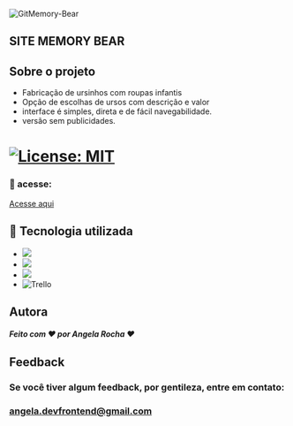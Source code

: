 ![GitMemory-Bear](https://user-images.githubusercontent.com/124155078/221212370-fa1055ee-a303-4191-97d7-9400be997436.gif)



## SITE MEMORY BEAR 

## Sobre o projeto


- Fabricação de ursinhos com roupas infantis
- Opção de escolhas de ursos com descrição e valor
- interface é simples, direta e de fácil navegabilidade.
- versão sem publicidades.


# [![License: MIT](https://img.shields.io/badge/License-MIT-greem.svg)](https://opensource.org/licenses/MIT)

### 🚀 acesse:

[Acesse aqui](https://angela-silva.github.io/Site_memorybear/)


## 🔧 Tecnologia utilizada
* ![](https://img.shields.io/badge/Visual_Studio_Code-0078D4?style=for-the-badge&logo=visual%20studio%20code&logoColor=white)
* ![](https://img.shields.io/badge/HTML5-E34F26?style=for-the-badge&logo=html5&logoColor=white)
* ![](https://img.shields.io/badge/CSS3-1572B6?style=for-the-badge&logo=css3&logoColor=white)
* ![Trello](https://img.shields.io/badge/Trello-%23026AA7.svg?style=for-the-badge&logo=Trello&logoColor=white)
 

## Autora

##### Feito com ❤ por Angela Rocha ❤

## Feedback

### Se você tiver algum feedback, por gentileza, entre em contato: 

### angela.devfrontend@gmail.com




